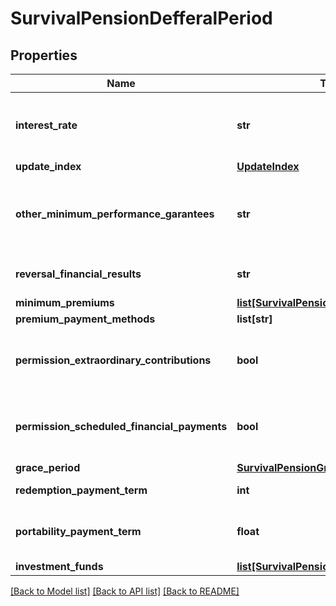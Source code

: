 # SurvivalPensionDefferalPeriod

## Properties
Name | Type | Description | Notes
------------ | ------------- | ------------- | -------------
**interest_rate** | **str** | Taxa de juros mensal garantida que remunera o plano durante a fase de diferimento/acumulação. | [optional] 
**update_index** | [**UpdateIndex**](UpdateIndex.md) |  | [optional] 
**other_minimum_performance_garantees** | **str** | Para produtos do tipo PDR e VDR, indicação do índice de ampla divulgação utilizados como garantia mínima de desempenho. | [optional] 
**reversal_financial_results** | **str** | Percentual de reversão de excedente financeiro na concessão. Em %. | [optional] 
**minimum_premiums** | [**list[SurvivalPensionMinimumPremium]**](SurvivalPensionMinimumPremium.md) |  | [optional] 
**premium_payment_methods** | **list[str]** |  | 
**permission_extraordinary_contributions** | **bool** | Se ficam permitidos aportes extraordinários. A considerar os seguintes domínios: 1. true 2. false  | [optional] 
**permission_scheduled_financial_payments** | **bool** | Se ficam permitidos pagamentos financeiros programados. A considerar os seguintes domínios: 1. true 2. false  | [optional] 
**grace_period** | [**SurvivalPensionGracePeriod**](SurvivalPensionGracePeriod.md) |  | [optional] 
**redemption_payment_term** | **int** | Prazo em dias para pagamento do resgate | [optional] 
**portability_payment_term** | **float** | Prazo em dias para pagamento da portabilidade (entre empresas diferentes). | [optional] 
**investment_funds** | [**list[SurvivalPensionInvestmentFund]**](SurvivalPensionInvestmentFund.md) |  | [optional] 

[[Back to Model list]](../README.md#documentation-for-models) [[Back to API list]](../README.md#documentation-for-api-endpoints) [[Back to README]](../README.md)

